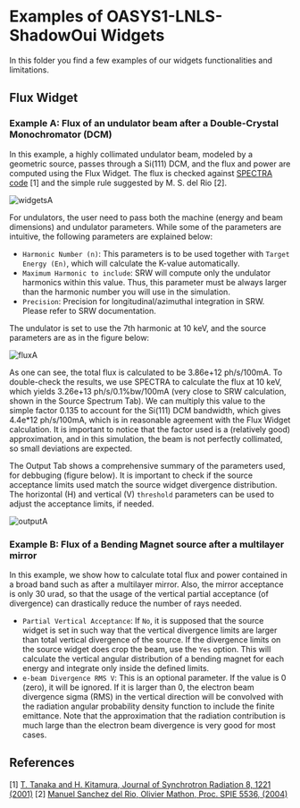 # Examples of OASYS1-LNLS-ShadowOui Widgets
In this folder you find a few examples of our widgets functionalities and limitations. 

## Flux Widget

### Example A: Flux of an undulator beam after a Double-Crystal Monochromator (DCM) 
In this example, a highly collimated undulator beam, modeled by a geometric source, passes through a Si(111) DCM, and the flux and power are computed using the Flux Widget. The flux is checked against [SPECTRA code](http://spectrax.org/spectra/index.html) [1] and the simple rule suggested by M. S. del Rio [2]. 

![widgetsA](https://github.com/oasys-lnls-kit/OASYS1-LNLS-ShadowOui/blob/master/images/ExampleA_widgets.png "widgetsA")

For undulators, the user need to pass both the machine (energy and beam dimensions) and undulator parameters. While some of the parameters are intuitive, the following parameters are explained below:

- `Harmonic Number (n)`: This parameters is to be used together with `Target Energy (En)`, which will calculate the K-value automatically. 
- `Maximum Harmonic to include`: SRW will compute only the undulator harmonics within this value. Thus, this parameter must be always larger than the harmonic number you will use in the simulation.
- `Precision`: Precision for longitudinal/azimuthal integration in SRW. Please refer to SRW documentation.

The undulator is set to use the 7th harmonic at 10 keV, and the source parameters are as in the figure below:

![fluxA](https://github.com/oasys-lnls-kit/OASYS1-LNLS-ShadowOui/blob/master/images/ExampleA_flux.png "fluxA")

As one can see, the total flux is calculated to be 3.86e+12 ph/s/100mA. To double-check the results, we use SPECTRA to calculate the flux at 10 keV, which yields 3.26e+13 ph/s/0.1%bw/100mA (very close to SRW calculation, shown in the Source Spectrum Tab). We can multiply this value to the simple factor 0.135 to account for the Si(111) DCM bandwidth, which gives 4.4e*12 ph/s/100mA, which is in reasonable agreement with the Flux Widget calculation. It is important to notice that the factor used is a (relatively good) approximation, and in this simulation, the beam is not perfectly collimated, so small deviations are expected. 

The Output Tab shows a comprehensive summary of the parameters used, for debbuging (figure below). It is important to check if the source acceptance limits used match the source widget divergence distribution. The horizontal (H) and vertical (V) `threshold` parameters can be used to adjust the acceptance limits, if needed.

![outputA](https://github.com/oasys-lnls-kit/OASYS1-LNLS-ShadowOui/blob/master/images/ExampleA_output.png "outputA")


### Example B: Flux of a Bending Magnet source after a multilayer mirror
In this example, we show how to calculate total flux and power contained in a broad band such as after a multilayer mirror. Also, the mirror acceptance is only 30 urad, so that the usage of the vertical partial acceptance (of divergence) can drastically reduce the number of rays needed. 

- `Partial Vertical Acceptance`: If `No`, it is supposed that the source widget is set in such way that the vertical divergence limits are larger than total vertical divergence of the source. If the divergence limits on the source widget does crop the beam, use the `Yes` option. This will calculate the vertical angular distribution of a bending magnet for each energy and integrate only inside the defined limits.
- `e-beam Divergence RMS V`: This is an optional parameter. If the value is 0 (zero), it will be ignored. If it is larger than 0, the electron beam divergence sigma (RMS) in the vertical direction will be convolved with the radiation angular probability density function to include the finite emittance. Note that the approximation that the radiation contribution is much large than the electron beam divergence is very good for most cases.


## References 

[1] [T. Tanaka and H. Kitamura, Journal of Synchrotron Radiation 8, 1221 (2001)](https://doi.org/10.1107/S090904950101425X)
[2] [Manuel Sanchez del Rio, Olivier Mathon, Proc. SPIE 5536, (2004)](https://doi.org/10.1117/12.559326)



